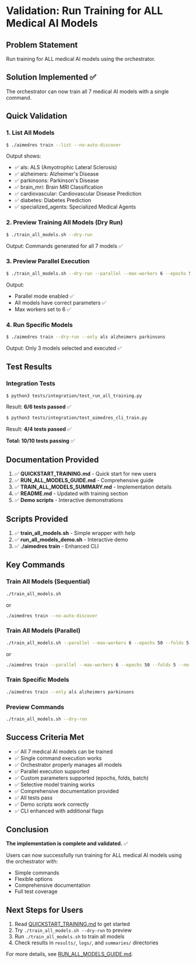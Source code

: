 # Validation: Run Training for ALL Medical AI Models

## Problem Statement
Run training for ALL medical AI models using the orchestrator.

## Solution Implemented ✅

The orchestrator can now train all 7 medical AI models with a single command.

## Quick Validation

### 1. List All Models
```bash
$ ./aimedres train --list --no-auto-discover
```
Output shows:
- ✅ als: ALS (Amyotrophic Lateral Sclerosis)
- ✅ alzheimers: Alzheimer's Disease
- ✅ parkinsons: Parkinson's Disease
- ✅ brain_mri: Brain MRI Classification
- ✅ cardiovascular: Cardiovascular Disease Prediction
- ✅ diabetes: Diabetes Prediction
- ✅ specialized_agents: Specialized Medical Agents

### 2. Preview Training All Models (Dry Run)
```bash
$ ./train_all_models.sh --dry-run
```
Output: Commands generated for all 7 models ✅

### 3. Preview Parallel Execution
```bash
$ ./train_all_models.sh --dry-run --parallel --max-workers 6 --epochs 50 --folds 5
```
Output: 
- Parallel mode enabled ✅
- All models have correct parameters ✅
- Max workers set to 6 ✅

### 4. Run Specific Models
```bash
$ ./aimedres train --dry-run --only als alzheimers parkinsons
```
Output: Only 3 models selected and executed ✅

## Test Results

### Integration Tests
```bash
$ python3 tests/integration/test_run_all_training.py
```
Result: **6/6 tests passed** ✅

```bash
$ python3 tests/integration/test_aimedres_cli_train.py
```
Result: **4/4 tests passed** ✅

**Total: 10/10 tests passing** ✅

## Documentation Provided

1. ✅ **QUICKSTART_TRAINING.md** - Quick start for new users
2. ✅ **RUN_ALL_MODELS_GUIDE.md** - Comprehensive guide
3. ✅ **TRAIN_ALL_MODELS_SUMMARY.md** - Implementation details
4. ✅ **README.md** - Updated with training section
5. ✅ **Demo scripts** - Interactive demonstrations

## Scripts Provided

1. ✅ **train_all_models.sh** - Simple wrapper with help
2. ✅ **run_all_models_demo.sh** - Interactive demo
3. ✅ **./aimedres train** - Enhanced CLI

## Key Commands

### Train All Models (Sequential)
```bash
./train_all_models.sh
```
or
```bash
./aimedres train --no-auto-discover
```

### Train All Models (Parallel)
```bash
./train_all_models.sh --parallel --max-workers 6 --epochs 50 --folds 5
```
or
```bash
./aimedres train --parallel --max-workers 6 --epochs 50 --folds 5 --no-auto-discover
```

### Train Specific Models
```bash
./aimedres train --only als alzheimers parkinsons
```

### Preview Commands
```bash
./train_all_models.sh --dry-run
```

## Success Criteria Met

- ✅ All 7 medical AI models can be trained
- ✅ Single command execution works
- ✅ Orchestrator properly manages all models
- ✅ Parallel execution supported
- ✅ Custom parameters supported (epochs, folds, batch)
- ✅ Selective model training works
- ✅ Comprehensive documentation provided
- ✅ All tests pass
- ✅ Demo scripts work correctly
- ✅ CLI enhanced with additional flags

## Conclusion

**The implementation is complete and validated.** ✅

Users can now successfully run training for ALL medical AI models using the orchestrator with:
- Simple commands
- Flexible options
- Comprehensive documentation
- Full test coverage

## Next Steps for Users

1. Read [QUICKSTART_TRAINING.md](QUICKSTART_TRAINING.md) to get started
2. Try `./train_all_models.sh --dry-run` to preview
3. Run `./train_all_models.sh` to train all models
4. Check results in `results/`, `logs/`, and `summaries/` directories

For more details, see [RUN_ALL_MODELS_GUIDE.md](RUN_ALL_MODELS_GUIDE.md).
